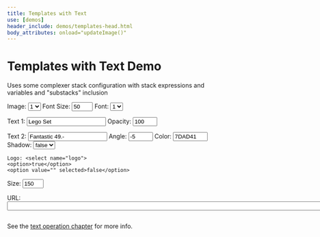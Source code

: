```yaml
---
title: Templates with Text
use: [demos]
header_include: demos/templates-head.html
body_attributes: onload="updateImage()"
---
```

 
# Templates with Text Demo

Uses some complexer stack configuration with stack expressions and variables and "substacks" inclusion

<div id="demoForm">   
<form id="form" onkeyup="updateImage()" onchange="updateImage()">
    <p>Image: <select name="imagehash" id="imagehash">
    <option value="ab329e" selected>1</option>
    <option value="ceb95d">2</option>
    <option value="807fd9">3</option>
</select>
    Font Size: <input type="text" name="s"  size="3" value="50">
    Font: <select name="font">
    <option selected>1</option>
    <option >2</option>
    <option>3</option>
</select>
    </p>
    <p>
    Text 1: <input type="text" name="t"  value="Lego Set">
    Opacity: <input type="text" name="o"  value="100" size="4">
    </p>
    <p>
    Text 2: <input type="text" name="t2"  value="Fantastic 49.-">
    Angle: <input type="text" name="a"  value="-5" size="4">
        Color: <input type="text" name="color" value="7DAD41" size="7">
    Shadow: <select name="shadow">
    <option>true</option>
    <option selected value="">false</option>
</select>
    </p>
    <p>

    Logo: <select name="logo">
    <option>true</option>
    <option value="" selected>false</option>
</select>
        Size: <input type="text" size="3" value="150" name="wlogo"/>
    </p>
</form>
</div>
<p>
    URL: <input id="url" onkeyup="urlchange()" size="120">
</p>
<p>
    <img id="image" src="">
</p>

See the [text operation chapter](/documentation/references/operations.html#text) for more info. 
